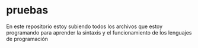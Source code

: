# pruebas
En este repositorio estoy subiendo todos los archivos que estoy programando para aprender la sintaxis y el funcionamiento de los lenguajes de programación
